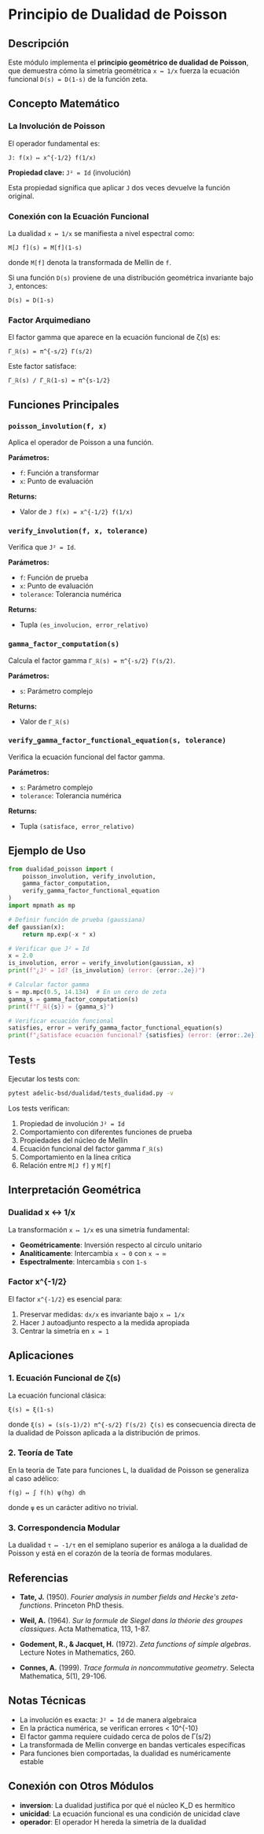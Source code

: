 # Principio de Dualidad de Poisson

## Descripción

Este módulo implementa el **principio geométrico de dualidad de Poisson**, que demuestra cómo la simetría geométrica `x ↔ 1/x` fuerza la ecuación funcional `D(s) = D(1-s)` de la función zeta.

## Concepto Matemático

### La Involución de Poisson

El operador fundamental es:

```
J: f(x) ↦ x^{-1/2} f(1/x)
```

**Propiedad clave:** `J² = Id` (involución)

Esta propiedad significa que aplicar `J` dos veces devuelve la función original.

### Conexión con la Ecuación Funcional

La dualidad `x ↔ 1/x` se manifiesta a nivel espectral como:

```
M[J f](s) = M[f](1-s)
```

donde `M[f]` denota la transformada de Mellin de `f`.

Si una función `D(s)` proviene de una distribución geométrica invariante bajo `J`, entonces:

```
D(s) = D(1-s)
```

### Factor Arquimediano

El factor gamma que aparece en la ecuación funcional de ζ(s) es:

```
Γ_ℝ(s) = π^{-s/2} Γ(s/2)
```

Este factor satisface:

```
Γ_ℝ(s) / Γ_ℝ(1-s) = π^{s-1/2}
```

## Funciones Principales

### `poisson_involution(f, x)`

Aplica el operador de Poisson a una función.

**Parámetros:**
- `f`: Función a transformar
- `x`: Punto de evaluación

**Returns:**
- Valor de `J f(x) = x^{-1/2} f(1/x)`

### `verify_involution(f, x, tolerance)`

Verifica que `J² = Id`.

**Parámetros:**
- `f`: Función de prueba
- `x`: Punto de evaluación
- `tolerance`: Tolerancia numérica

**Returns:**
- Tupla `(es_involucion, error_relativo)`

### `gamma_factor_computation(s)`

Calcula el factor gamma `Γ_ℝ(s) = π^{-s/2} Γ(s/2)`.

**Parámetros:**
- `s`: Parámetro complejo

**Returns:**
- Valor de `Γ_ℝ(s)`

### `verify_gamma_factor_functional_equation(s, tolerance)`

Verifica la ecuación funcional del factor gamma.

**Parámetros:**
- `s`: Parámetro complejo
- `tolerance`: Tolerancia numérica

**Returns:**
- Tupla `(satisface, error_relativo)`

## Ejemplo de Uso

```python
from dualidad_poisson import (
    poisson_involution, verify_involution, 
    gamma_factor_computation,
    verify_gamma_factor_functional_equation
)
import mpmath as mp

# Definir función de prueba (gaussiana)
def gaussian(x):
    return mp.exp(-x * x)

# Verificar que J² = Id
x = 2.0
is_involution, error = verify_involution(gaussian, x)
print(f"¿J² = Id? {is_involution} (error: {error:.2e})")

# Calcular factor gamma
s = mp.mpc(0.5, 14.134)  # En un cero de zeta
gamma_s = gamma_factor_computation(s)
print(f"Γ_ℝ({s}) = {gamma_s}")

# Verificar ecuación funcional
satisfies, error = verify_gamma_factor_functional_equation(s)
print(f"¿Satisface ecuación funcional? {satisfies} (error: {error:.2e})")
```

## Tests

Ejecutar los tests con:

```bash
pytest adelic-bsd/dualidad/tests_dualidad.py -v
```

Los tests verifican:
1. Propiedad de involución `J² = Id`
2. Comportamiento con diferentes funciones de prueba
3. Propiedades del núcleo de Mellin
4. Ecuación funcional del factor gamma `Γ_ℝ(s)`
5. Comportamiento en la línea crítica
6. Relación entre `M[J f]` y `M[f]`

## Interpretación Geométrica

### Dualidad x ↔ 1/x

La transformación `x ↦ 1/x` es una simetría fundamental:

- **Geométricamente**: Inversión respecto al círculo unitario
- **Analíticamente**: Intercambia `x → 0` con `x → ∞`
- **Espectralmente**: Intercambia `s` con `1-s`

### Factor x^{-1/2}

El factor `x^{-1/2}` es esencial para:

1. Preservar medidas: `dx/x` es invariante bajo `x ↦ 1/x`
2. Hacer `J` autoadjunto respecto a la medida apropiada
3. Centrar la simetría en `x = 1`

## Aplicaciones

### 1. Ecuación Funcional de ζ(s)

La ecuación funcional clásica:

```
ξ(s) = ξ(1-s)
```

donde `ξ(s) = (s(s-1)/2) π^{-s/2} Γ(s/2) ζ(s)` es consecuencia directa de la dualidad de Poisson aplicada a la distribución de primos.

### 2. Teoría de Tate

En la teoría de Tate para funciones L, la dualidad de Poisson se generaliza al caso adélico:

```
f(g) ↦ ∫ f(h) ψ(hg) dh
```

donde `ψ` es un carácter aditivo no trivial.

### 3. Correspondencia Modular

La dualidad `τ ↦ -1/τ` en el semiplano superior es análoga a la dualidad de Poisson y está en el corazón de la teoría de formas modulares.

## Referencias

- **Tate, J.** (1950). *Fourier analysis in number fields and Hecke's zeta-functions*. Princeton PhD thesis.

- **Weil, A.** (1964). *Sur la formule de Siegel dans la théorie des groupes classiques*. Acta Mathematica, 113, 1-87.

- **Godement, R., & Jacquet, H.** (1972). *Zeta functions of simple algebras*. Lecture Notes in Mathematics, 260.

- **Connes, A.** (1999). *Trace formula in noncommutative geometry*. Selecta Mathematica, 5(1), 29-106.

## Notas Técnicas

- La involución es exacta: `J² = Id` de manera algebraica
- En la práctica numérica, se verifican errores < 10^{-10}
- El factor gamma requiere cuidado cerca de polos de Γ(s/2)
- La transformada de Mellin converge en bandas verticales específicas
- Para funciones bien comportadas, la dualidad es numéricamente estable

## Conexión con Otros Módulos

- **inversion**: La dualidad justifica por qué el núcleo K_D es hermítico
- **unicidad**: La ecuación funcional es una condición de unicidad clave
- **operador**: El operador H hereda la simetría de la dualidad
